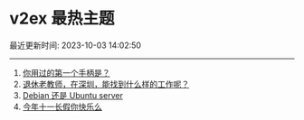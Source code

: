 # v2ex 最热主题

最近更新时间: 2023-10-03 14:02:50

--- 
1. [你用过的第一个手柄是？](https://www.v2ex.com/t/978665) 
2. [退休老教师，在深圳，能找到什么样的工作呢？](https://www.v2ex.com/t/978678) 
3. [Debian 还是 Ubuntu server](https://www.v2ex.com/t/978670) 
4. [今年十一长假你快乐么](https://www.v2ex.com/t/978680) 
